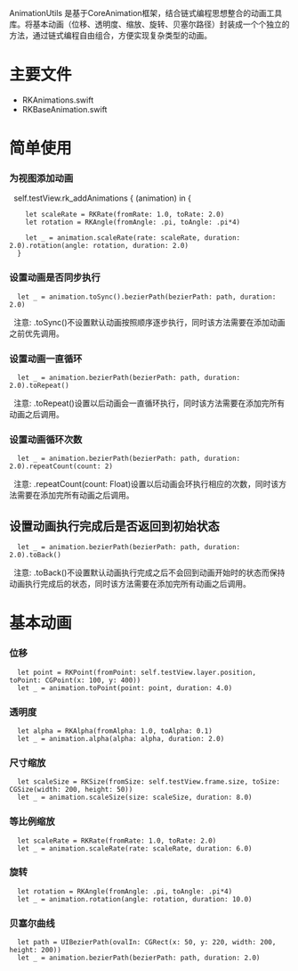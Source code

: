 
AnimationUtils 是基于CoreAnimation框架，结合链式编程思想整合的动画工具库。将基本动画（位移、透明度、缩放、旋转、贝塞尔路径）封装成一个个独立的方法，通过链式编程自由组合，方便实现复杂类型的动画。
# 主要文件

 * RKAnimations.swift
 * RKBaseAnimation.swift

# 简单使用
   
### 为视图添加动画

      self.testView.rk_addAnimations { (animation) in {
     
        let scaleRate = RKRate(fromRate: 1.0, toRate: 2.0)
        let rotation = RKAngle(fromAngle: .pi, toAngle: .pi*4)

        let _ = animation.scaleRate(rate: scaleRate, duration: 2.0).rotation(angle: rotation, duration: 2.0)
      }
    
### 设置动画是否同步执行

      let _ = animation.toSync().bezierPath(bezierPath: path, duration: 2.0)
      
   注意: .toSync()不设置默认动画按照顺序逐步执行，同时该方法需要在添加动画之前优先调用。
   
### 设置动画一直循环

      let _ = animation.bezierPath(bezierPath: path, duration: 2.0).toRepeat()
     
   注意: .toRepeat()设置以后动画会一直循环执行，同时该方法需要在添加完所有动画之后调用。

### 设置动画循环次数

      let _ = animation.bezierPath(bezierPath: path, duration: 2.0).repeatCount(count: 2)
      
   注意: .repeatCount(count: Float)设置以后动画会环执行相应的次数，同时该方法需要在添加完所有动画之后调用。
   
## 设置动画执行完成后是否返回到初始状态

      let _ = animation.bezierPath(bezierPath: path, duration: 2.0).toBack()
      
   注意: .toBack()不设置默认动画执行完成之后不会回到动画开始时的状态而保持动画执行完成后的状态，同时该方法需要在添加完所有动画之后调用。
    
# 基本动画

### 位移

      let point = RKPoint(fromPoint: self.testView.layer.position, toPoint: CGPoint(x: 100, y: 400))
      let _ = animation.toPoint(point: point, duration: 4.0)
      
### 透明度

      let alpha = RKAlpha(fromAlpha: 1.0, toAlpha: 0.1)
      let _ = animation.alpha(alpha: alpha, duration: 2.0)
      
### 尺寸缩放

      let scaleSize = RKSize(fromSize: self.testView.frame.size, toSize: CGSize(width: 200, height: 50))
      let _ = animation.scaleSize(size: scaleSize, duration: 8.0)
      
### 等比例缩放

      let scaleRate = RKRate(fromRate: 1.0, toRate: 2.0)
      let _ = animation.scaleRate(rate: scaleRate, duration: 6.0)
      
### 旋转

      let rotation = RKAngle(fromAngle: .pi, toAngle: .pi*4)
      let _ = animation.rotation(angle: rotation, duration: 10.0)
      
### 贝塞尔曲线

      let path = UIBezierPath(ovalIn: CGRect(x: 50, y: 220, width: 200, height: 200))
      let _ = animation.bezierPath(bezierPath: path, duration: 2.0)
